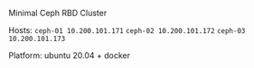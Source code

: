 Minimal Ceph RBD Cluster

Hosts:
`ceph-01 10.200.101.171`
`ceph-02 10.200.101.172`
`ceph-03 10.200.101.173`

Platform: ubuntu 20.04 + docker
